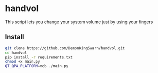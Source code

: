 # handvol

This script lets you change your system volume just by using your fingers

[](https://github.com/DemonKingSwarn/handvol/raw/master/.assets/handvol_preview.mp4)

## Install

```sh
git clone https://github.com/DemonKingSwarn/handvol.git
cd handvol
pip install -r requirements.txt
chmod +x main.py
QT_QPA_PLATFORM=xcb ./main.py
```
